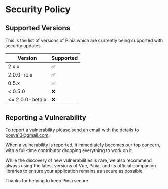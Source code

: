 # Security Policy

## Supported Versions

This is the list of versions of Pinia which are
currently being supported with security updates.

| Version         | Supported          |
| --------------- | ------------------ |
| 2.x.x           | :white_check_mark: |
| 2.0.0-rc.x      | :white_check_mark: |
| 0.5.x           | :white_check_mark: |
| < 0.5.0         | :x:                |
| <= 2.0.0-beta.x | :x:                |

## Reporting a Vulnerability

To report a vulnerability please send an email with the details to posva13@gmail.com.

When a vulnerability is reported, it immediately becomes our top concern, with a full-time contributor dropping everything to work on it.

While the discovery of new vulnerabilities is rare, we also recommend always using the latest versions of Vue, Pinia, and its official companion libraries to ensure your application remains as secure as possible.

Thanks for helping to keep Pinia secure.
